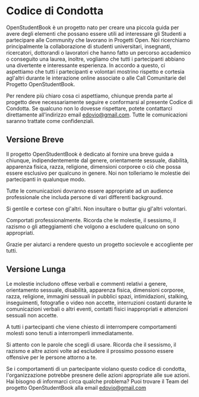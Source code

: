 # Codice di Condotta

OpenStudentBook è un progetto nato per creare una piccola guida per avere degli elementi che possano essere utili ad interessare
gli Studenti a partecipare alle Community che lavorano in Progetti Open. Noi ricerchiamo principalmente la collaborazione di 
studenti universitari, insegnanti, ricercatori, dottorandi o lavoratori che hanno fatto un percorso accademico o conseguito una laurea, inoltre,
vogliamo che tutti i partecipanti abbiano una divertente e interessante esperienza. In accordo a questo, ci aspettiamo che tutti i
partecipanti e volontari mostrino rispetto e cortesia agl'altri durante le interazione online associate o alle Call Comunitarie del
Progetto OpenStudentBook.

Per rendere più chiaro cosa ci aspettiamo, chiunque prenda parte al progetto deve necessariamente seguire e conformarsi al presente
Codice di Condotta. Se qualcuno non lo dovesse rispettare, potete contattarci direttamente all'indirizzo email edovio@gmail.com. 
Tutte le comunicazioni saranno trattate come confidenziali.

## Versione Breve
Il progetto OpenStudentBook è dedicato al fornire una breve guida a chiunque, indipendentemente dal genere, orientamente sessuale, diabilità,
apparenza fisica, razza, religione, dimensioni corporee o ciò che possa essere esclusivo per qualcuno in genere. Noi non tolleriamo
le molestie dei partecipanti in qualunque modo.

Tutte le comunicazioni dovranno essere appropriate ad un audience professionale che includa persone di vari differenti background.

Si gentile e cortese con gl'altri. Non insultare o buttar giu gl'altri volontari.

Comportati professionalmente. Ricorda che le molestie, il sessismo, il razismo o gli atteggiamenti che volgono a escludere qualcuno on sono appropriati.

Grazie per aiutarci a rendere questo un progetto socievole e accogliente per tutti.

## Versione Lunga
Le molestie includono offese verbali e commenti relativi a genere, orientamento sessuale, disabilità, apparenza fisica, dimensioni corporee, razza, 
religione, immagini sessuali in pubblici spazi, intimidazioni, stalking, inseguimenti, fotografie o video non accette, interruzioni costanti
durante le comunicazioni verbali o altri eventi, contatti fisici inappropriati e attenzioni sessuali non accette.

A tutti i partecipanti che viene chiesto di interrompere comportamenti molesti sono tenuti a interromperli immediatamente.

Si attento con le parole che scegli di usare. Ricorda che il sessismo, il razismo e altre azioni volte ad escludere il prossimo possono essere
offensive per le persone attorno a te.

Se i comportamenti di un partecipante violano questo codice di condotta, l'organizzazione potrebbe presnere delle azioni appropriate alle sue azioni.
Hai bisogno di informarci circa qualche problema? Puoi trovare il Team del progetto OpenStudentBook alla email edovio@gmail.com
